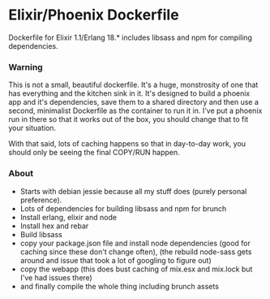# Elixir/Phoenix Dockerfile
Dockerfile for Elixir 1.1/Erlang 18.* includes libsass and npm for compiling dependencies.

### Warning
This is not a small, beautiful dockerfile. It's a huge, monstrosity of one that has everything and
the kitchen sink in it. It's designed to build a phoenix app and it's dependencies, save them to
a shared directory and then use a second, minimalist Dockerfile as the container to run it in. I've
put a phoenix run in there so that it works out of the box, you should change that to fit your
situation.

With that said, lots of caching happens so that in day-to-day work, you should only be seeing the
final COPY/RUN happen.

### About
- Starts with debian jessie because all my stuff does (purely personal preference).
- Lots of dependencies for building libsass and npm for brunch
- Install erlang, elixir and node
- Install hex and rebar
- Build libsass
- copy your package.json file and install node dependencies (good for caching since these don't
change often), (the rebuild node-sass gets around and issue that took a lot of googling to figure out)
- copy the webapp (this does bust caching of mix.esx and mix.lock but I've had issues there)
- and finally compile the whole thing including brunch assets
